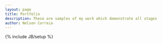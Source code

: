 ```yaml
---
layout: page
title: Portfolio
description: These are samples of my work which demonstrate all stages of a site build - design, production, testing, launch and maintenance.
author: Nelson Correia
---
```

{% include JB/setup %}

<section itemscope itemtype="http://schema.org/CollectionPage" ng-app="portfolio">
	<div itemscope itemtype="http://schema.org/ImageGallery"><!-- <div ng-controller="portfolioCtrl" class="clearfix">
			<article ng-include="'/assets/templates/portfolio.html'">
			</article>
		</div> -->
		<div ng-controller="portfolioCtrlWebP" class="clearfix">
			<article ng-include="'/assets/templates/portfolio-webp.html'">
			</article>
		</div></div>
</section>